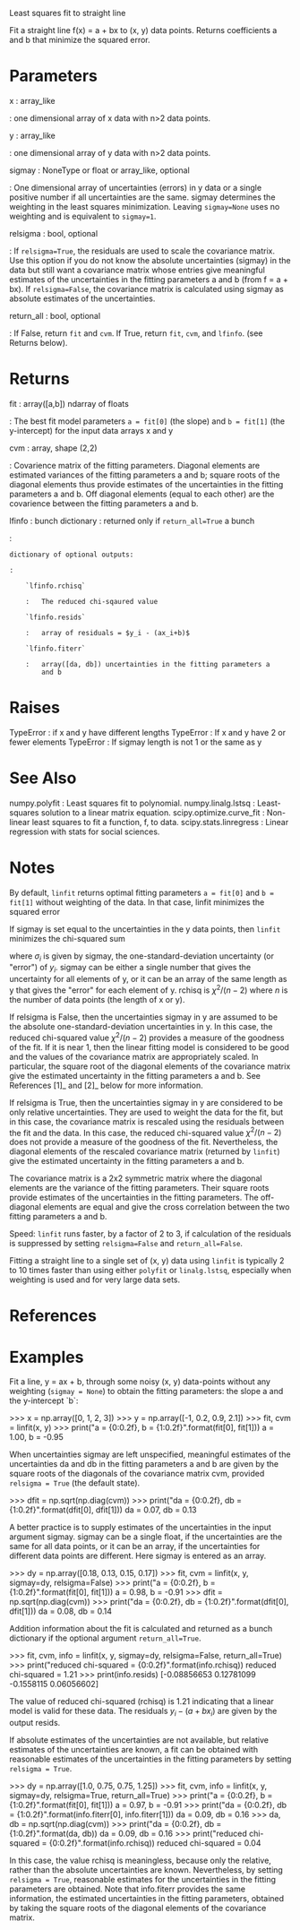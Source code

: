 Least squares fit to straight line

Fit a straight line f(x) = a + bx to (x, y) data points. Returns
coefficients a and b that minimize the squared error.

Parameters
==========

x : array\_like

:   one dimensional array of x data with n\>2 data points.

y : array\_like

:   one dimensional array of y data with n\>2 data points.

sigmay : NoneType or float or array\_like, optional

:   One dimensional array of uncertainties (errors) in y data or a
    single positive number if all uncertainties are the same. sigmay
    determines the weighting in the least squares minimization. Leaving
    `sigmay=None` uses no weighting and is equivalent to `sigmay=1`.

relsigma : bool, optional

:   If `relsigma=True`, the residuals are used to scale the covariance
    matrix. Use this option if you do not know the absolute
    uncertainties (sigmay) in the data but still want a covariance
    matrix whose entries give meaningful estimates of the uncertainties
    in the fitting parameters a and b (from f = a + bx). If
    `relsigma=False`, the covariance matrix is calculated using sigmay
    as absolute estimates of the uncertainties.

return\_all : bool, optional

:   If False, return `fit` and `cvm`. If True, return `fit`, `cvm`, and
    `lfinfo`. (see Returns below).

Returns
=======

fit : array([a,b]) ndarray of floats

:   The best fit model parameters `a = fit[0]` (the slope) and
    `b = fit[1]` (the y-intercept) for the input data arrays x and y

cvm : array, shape (2,2)

:   Covarience matrix of the fitting parameters. Diagonal elements are
    estimated variances of the fitting parameters a and b; square roots
    of the diagonal elements thus provide estimates of the uncertainties
    in the fitting parameters a and b. Off diagonal elements (equal to
    each other) are the covarience between the fitting parameters a and
    b.

lfinfo : bunch dictionary : returned only if `return_all=True` a bunch

:   

    dictionary of optional outputs:

    :   

        `lfinfo.rchisq`

        :   The reduced chi-sqaured value

        `lfinfo.resids`

        :   array of residuals = $y_i - (ax_i+b)$

        `lfinfo.fiterr`

        :   array([da, db]) uncertainties in the fitting parameters a
            and b

Raises
======

TypeError : if x and y have different lengths TypeError : If x and y
have 2 or fewer elements TypeError : If sigmay length is not 1 or the
same as y

See Also
========

numpy.polyfit : Least squares fit to polynomial. numpy.linalg.lstsq :
Least-squares solution to a linear matrix equation.
scipy.optimize.curve\_fit : Non-linear least squares to fit a function,
f, to data. scipy.stats.linregress : Linear regression with stats for
social sciences.

Notes
=====

By default, `linfit` returns optimal fitting parameters `a = fit[0]` and
`b = fit[1]` without weighting of the data. In that case, linfit
minimizes the squared error

If sigmay is set equal to the uncertainties in the y data points, then
`linfit` minimizes the chi-squared sum

where $\sigma_i$ is given by sigmay, the one-standard-deviation
uncertainty (or "error") of $y_i$. sigmay can be either a single number
that gives the uncertainty for all elements of y, or it can be an array
of the same length as y that gives the "error" for each element of y.
rchisq is $\chi^2/(n-2)$ where $n$ is the number of data points (the
length of x or y).

If relsigma is False, then the uncertainties sigmay in y are assumed to
be the absolute one-standard-deviation uncertainties in y. In this case,
the reduced chi-squared value $\chi^2/(n-2)$ provides a measure of the
goodness of the fit. If it is near 1, then the linear fitting model is
considered to be good and the values of the covariance matrix are
appropriately scaled. In particular, the square root of the diagonal
elements of the covariance matrix give the estimated uncertainty in the
fitting parameters a and b. See References [1]\_ and [2]\_ below for
more information.

If relsigma is True, then the uncertainties sigmay in y are considered
to be only relative uncertainties. They are used to weight the data for
the fit, but in this case, the covariance matrix is rescaled using the
residuals between the fit and the data. In this case, the reduced
chi-squared value $\chi^2/(n-2)$ does not provide a measure of the
goodness of the fit. Nevertheless, the diagonal elements of the rescaled
covariance matrix (returned by `linfit`) give the estimated uncertainty
in the fitting parameters a and b.

The covariance matrix is a 2x2 symmetric matrix where the diagonal
elements are the variance of the fitting parameters. Their square roots
provide estimates of the uncertainties in the fitting parameters. The
off-diagonal elements are equal and give the cross correlation between
the two fitting parameters a and b.

Speed: `linfit` runs faster, by a factor of 2 to 3, if calculation of
the residuals is suppressed by setting `relsigma=False` and
`return_all=False`.

Fitting a straight line to a single set of (x, y) data using `linfit` is
typically 2 to 10 times faster than using either `polyfit` or
`linalg.lstsq`, especially when weighting is used and for very large
data sets.

References
==========

Examples
========

Fit a line, y = ax + b, through some noisy (x, y) data-points without
any weighting (`sigmay = None`) to obtain the fitting parameters: the
slope a and the y-intercept \`b\`:

\>\>\> x = np.array([0, 1, 2, 3]) \>\>\> y = np.array([-1, 0.2, 0.9,
2.1]) \>\>\> fit, cvm = linfit(x, y) \>\>\> print("a = {0:0.2f}, b =
{1:0.2f}".format(fit[0], fit[1])) a = 1.00, b = -0.95

When uncertainties sigmay are left unspecified, meaningful estimates of
the uncertainties da and db in the fitting parameters a and b are given
by the square roots of the diagonals of the covariance matrix cvm,
provided `relsigma = True` (the default state).

\>\>\> dfit = np.sqrt(np.diag(cvm)) \>\>\> print("da = {0:0.2f}, db =
{1:0.2f}".format(dfit[0], dfit[1])) da = 0.07, db = 0.13

A better practice is to supply estimates of the uncertainties in the
input argument sigmay. sigmay can be a single float, if the
uncertainties are the same for all data points, or it can be an array,
if the uncertainties for different data points are different. Here
sigmay is entered as an array.

\>\>\> dy = np.array([0.18, 0.13, 0.15, 0.17]) \>\>\> fit, cvm =
linfit(x, y, sigmay=dy, relsigma=False) \>\>\> print("a = {0:0.2f}, b =
{1:0.2f}".format(fit[0], fit[1])) a = 0.98, b = -0.91 \>\>\> dfit =
np.sqrt(np.diag(cvm)) \>\>\> print("da = {0:0.2f}, db =
{1:0.2f}".format(dfit[0], dfit[1])) da = 0.08, db = 0.14

Addition information about the fit is calculated and returned as a bunch
dictionary if the optional argument `return_all=True`.

\>\>\> fit, cvm, info = linfit(x, y, sigmay=dy, relsigma=False,
return\_all=True) \>\>\> print("reduced chi-squared =
{0:0.2f}".format(info.rchisq)) reduced chi-squared = 1.21 \>\>\>
print(info.resids) [-0.08856653 0.12781099 -0.1558115 0.06056602]

The value of reduced chi-squared (rchisq) is 1.21 indicating that a
linear model is valid for these data. The residuals $y_i - (a+bx_i)$ are
given by the output resids.

If absolute estimates of the uncertainties are not available, but
relative estimates of the uncertainties are known, a fit can be obtained
with reasonable estimates of the uncertainties in the fitting parameters
by setting `relsigma = True`.

\>\>\> dy = np.array([1.0, 0.75, 0.75, 1.25]) \>\>\> fit, cvm, info =
linfit(x, y, sigmay=dy, relsigma=True, return\_all=True) \>\>\> print("a
= {0:0.2f}, b = {1:0.2f}".format(fit[0], fit[1])) a = 0.97, b
= -0.91 \>\>\> print("da = {0:0.2f}, db =
{1:0.2f}".format(info.fiterr[0], info.fiterr[1])) da = 0.09, db =
0.16 \>\>\> da, db = np.sqrt(np.diag(cvm)) \>\>\> print("da = {0:0.2f},
db = {1:0.2f}".format(da, db)) da = 0.09, db = 0.16 \>\>\>
print("reduced chi-squared = {0:0.2f}".format(info.rchisq)) reduced
chi-squared = 0.04

In this case, the value rchisq is meaningless, because only the
relative, rather than the absolute uncertainties are known.
Nevertheless, by setting `relsigma = True`, reasonable estimates for the
uncertainties in the fitting parameters are obtained. Note that
info.fiterr provides the same information, the estimated uncertainties
in the fitting parameters, obtained by taking the square roots of the
diagonal elements of the covariance matrix.


